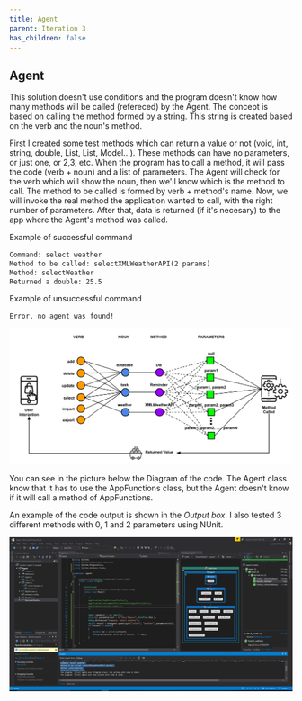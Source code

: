 ```yaml
---
title: Agent
parent: Iteration 3
has_children: false
---
```


## Agent
This solution doesn't use conditions and the program doesn't know how many methods will be called (refereced) by the Agent. The concept is based on calling the method formed by a string. This string is created based on the verb and the noun's method.

First I created some test methods which can return a value or not (void, int, string, double, List<Model>, List<string>, Model...). These methods can have no parameters, or just one, or 2,3, etc. When the program has to call a method, it will pass the code (verb + noun) and a list of parameters. The Agent will check for the verb which will show the noun, then we'll know which is the method to call. The method to be called is formed by verb + method's name. Now, we will invoke the real method the application wanted to call, with the right number of parameters. After that, data is returned (if it's necesary) to the app where the Agent's method was called.

Example of successful command
```
Command: select weather
Method to be called: selectXMLWeatherAPI(2 params)
Method: selectWeather
Returned a double: 25.5
```

Example of unsuccessful command
```
Error, no agent was found!
```

![Agent](../../images/final-assignment/Agent.png)

You can see in the picture below the Diagram of the code. The Agent class know that it has to use the AppFunctions class, but the Agent doesn't know if it will call a method of AppFunctions.

An example of the code output is shown in the _Output box_. I also tested 3 different methods with 0, 1 and 2 parameters using NUnit.

![ExampleAgent](../../images/final-assignment/ExampleAgent.PNG)